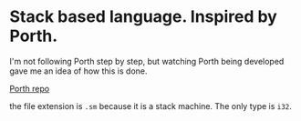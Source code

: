 # Stack based language. Inspired by Porth.

I'm not following Porth step by step, but watching Porth being developed gave me an idea of how this is done.

[Porth repo](https://gitlab.com/tsoding/porth)

the file extension is `.sm` because it is a stack machine. The only type is `i32`.
